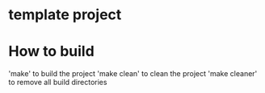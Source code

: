 # template project


# How to build
'make' to build the project
'make clean' to clean the project
'make cleaner' to remove all build directories


